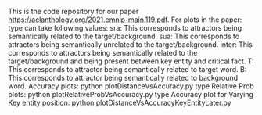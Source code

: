 This is the code repository for our paper https://aclanthology.org/2021.emnlp-main.119.pdf.
For plots in the paper:
type can take following values:
sra: This corresponds to attractors being semantically related to the target/background.
sua: This corresponds to attractors being semantically unrelated to the target/background.
inter: This corresponds to attractors being semantically related to the target/background and being present between key entity and critical fact.
T: This corresponds to attractor being semantically related to target word.
B: This corresponds to attractor being semantically related to background word.
Accuracy plots:
python plotDistanceVsAccuracy.py type 
Relative Prob plots:
python plotRelativeProbVsAccuracy.py type
Accuracy plot for Varying Key entity position:
python plotDistanceVsAccuracyKeyEntityLater.py


